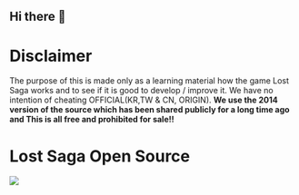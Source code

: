 ## Hi there 👋

# Disclaimer
<p>The purpose of this is made only as a learning material how the game Lost Saga works and to see if it is good to develop / improve it. We have no intention of cheating OFFICIAL(KR,TW & CN, ORIGIN). <b>We use the 2014 version of the source which has been shared publicly for a long time ago and This is all free and prohibited for sale!!</b></p>

# Lost Saga Open Source

<!-- ![Lost Saga](https://wallpapercave.com/wp/wp1899234.jpg) -->
<a href="#" target="blank"><img src="https://wallpapercave.com/wp/wp1899234.jpg" /></a>
